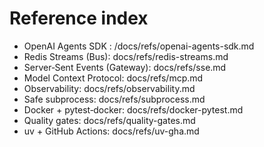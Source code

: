 # Reference index

- OpenAI Agents SDK : /docs/refs/openai-agents-sdk.md
- Redis Streams (Bus): docs/refs/redis-streams.md
- Server‑Sent Events (Gateway): docs/refs/sse.md
- Model Context Protocol: docs/refs/mcp.md
- Observability: docs/refs/observability.md
- Safe subprocess: docs/refs/subprocess.md
- Docker + pytest‑docker: docs/refs/docker-pytest.md
- Quality gates: docs/refs/quality-gates.md
- uv + GitHub Actions: docs/refs/uv-gha.md
